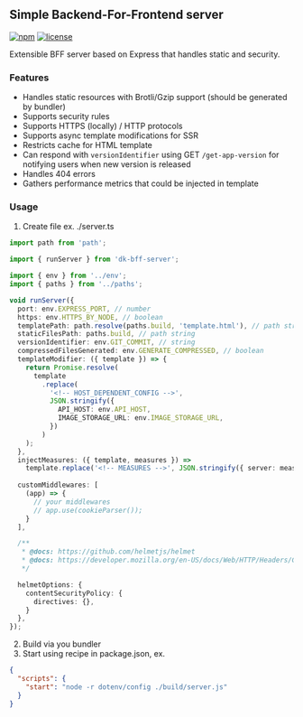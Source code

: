 ## Simple Backend-For-Frontend server

[![npm](https://img.shields.io/npm/v/dk-bff-server)](https://www.npmjs.com/package/dk-bff-server)
[![license](https://img.shields.io/npm/l/dk-bff-server)](https://github.com/dkazakov8/dk-bff-server/blob/master/LICENSE)

Extensible BFF server based on Express that handles static and security.

### Features

- Handles static resources with Brotli/Gzip support (should be generated by bundler)
- Supports security rules
- Supports HTTPS (locally) / HTTP protocols
- Supports async template modifications for SSR
- Restricts cache for HTML template
- Can respond with `versionIdentifier` using GET `/get-app-version` for notifying users when new
version is released
- Handles 404 errors
- Gathers performance metrics that could be injected in template

### Usage

1. Create file ex. ./server.ts

```typescript
import path from 'path';

import { runServer } from 'dk-bff-server';

import { env } from '../env';
import { paths } from '../paths';

void runServer({
  port: env.EXPRESS_PORT, // number
  https: env.HTTPS_BY_NODE, // boolean
  templatePath: path.resolve(paths.build, 'template.html'), // path string
  staticFilesPath: paths.build, // path string
  versionIdentifier: env.GIT_COMMIT, // string
  compressedFilesGenerated: env.GENERATE_COMPRESSED, // boolean
  templateModifier: ({ template }) => {
    return Promise.resolve(
      template
        .replace(
          '<!-- HOST_DEPENDENT_CONFIG -->',
          JSON.stringify({
            API_HOST: env.API_HOST,
            IMAGE_STORAGE_URL: env.IMAGE_STORAGE_URL,
          })
        )
    );
  },
  injectMeasures: ({ template, measures }) =>
    template.replace('<!-- MEASURES -->', JSON.stringify({ server: measures }, null, 2)),
  
  customMiddlewares: [
    (app) => {
      // your middlewares
      // app.use(cookieParser());
    }
  ],

  /**
   * @docs: https://github.com/helmetjs/helmet
   * @docs: https://developer.mozilla.org/en-US/docs/Web/HTTP/Headers/Content-Security-Policy
   */

  helmetOptions: {
    contentSecurityPolicy: {
      directives: {},
    }
  },
});
```

2. Build via you bundler
3. Start using recipe in package.json, ex.

```json
{
  "scripts": {
    "start": "node -r dotenv/config ./build/server.js"
  }
}
```